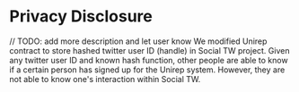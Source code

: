 # Privacy Disclosure
// TODO: add more description and let user know
We modified Unirep contract to store hashed twitter user ID (handle) in Social TW project. Given any twitter user ID and known hash function, other people are able to know if a certain person has signed up for the Unirep system. However, they are not able to know one's interaction within Social TW.
